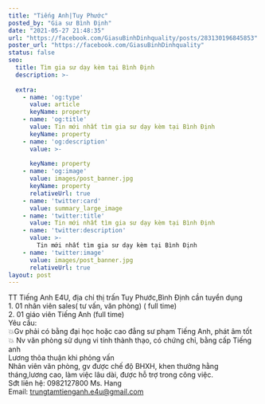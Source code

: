```yaml
---
title: "Tiếng Anh|Tuy Phước"
posted_by: "Gia sư Bình Định"
date: "2021-05-27 21:48:35"
url: "https://facebook.com/GiasuBinhDinhquality/posts/283130196845853"
poster_url: "https://facebook.com/GiasuBinhDinhquality"
status: false
seo:
  title: Tìm gia sư dạy kèm tại Bình Định
  description: >-
    
  extra:
    - name: 'og:type'
      value: article
      keyName: property
    - name: 'og:title'
      value: Tin mới nhất tìm gia sư dạy kèm tại Bình Định
      keyName: property
    - name: 'og:description'
      value: >-
        
      keyName: property
    - name: 'og:image'
      value: images/post_banner.jpg
      keyName: property
      relativeUrl: true
    - name: 'twitter:card'
      value: summary_large_image
    - name: 'twitter:title'
      value: Tin mới nhất tìm gia sư dạy kèm tại Bình Định
    - name: 'twitter:description'
      value: >-
        Tin mới nhất tìm gia sư dạy kèm tại Bình Định
    - name: 'twitter:image'
      value: images/post_banner.jpg
      relativeUrl: true
layout: post
---
```

TT Tiếng Anh E4U, địa chỉ thị trấn Tuy Phước,Bình Định cần tuyển dụng<br>1. 01 nhân viên sales( tư vấn, văn phòng) ( full time)<br>2. 01 giáo viên Tiếng Anh (full time)<br>Yêu cầu:<br>💥Gv phải có bằng đại học hoặc cao đẳng sư phạm Tiếng Anh, phát âm tốt<br>💥 Nv văn phòng sử dụng vi tính thành thạo, có chứng chỉ, bằng cấp Tiếng anh<br>Lương thõa thuận khi phỏng vấn<br>Nhân viên văn phòng, gv được chế độ BHXH, khen thưởng hằng tháng,lương cao, làm việc lâu dài, được hỗ trợ trong công việc.<br>Sđt liên hệ: 0982127800 Ms. Hang<br>Email: trungtamtienganh.e4u@gmail.com
